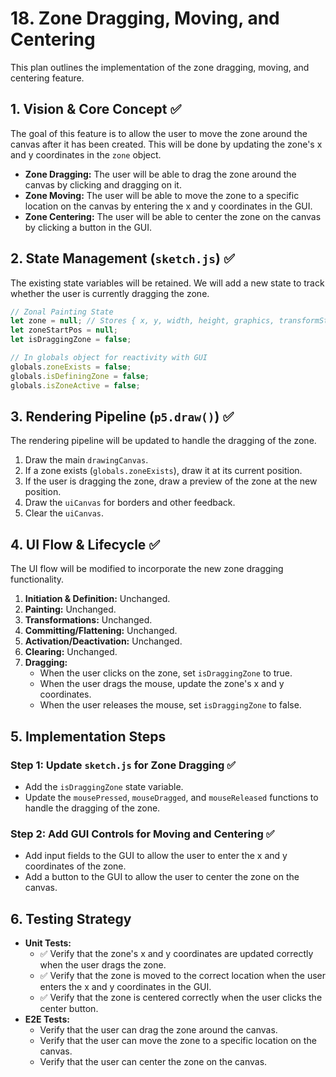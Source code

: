 # 18. Zone Dragging, Moving, and Centering

This plan outlines the implementation of the zone dragging, moving, and centering feature.

## 1. Vision & Core Concept ✅

The goal of this feature is to allow the user to move the zone around the canvas after it has been created. This will be done by updating the zone's x and y coordinates in the `zone` object.

*   **Zone Dragging:** The user will be able to drag the zone around the canvas by clicking and dragging on it.
*   **Zone Moving:** The user will be able to move the zone to a specific location on the canvas by entering the x and y coordinates in the GUI.
*   **Zone Centering:** The user will be able to center the zone on the canvas by clicking a button in the GUI.

## 2. State Management (`sketch.js`) ✅

The existing state variables will be retained. We will add a new state to track whether the user is currently dragging the zone.

```javascript
// Zonal Painting State
let zone = null; // Stores { x, y, width, height, graphics, transformState }
let zoneStartPos = null;
let isDraggingZone = false;

// In globals object for reactivity with GUI
globals.zoneExists = false;
globals.isDefiningZone = false;
globals.isZoneActive = false;
```

## 3. Rendering Pipeline (`p5.draw()`) ✅

The rendering pipeline will be updated to handle the dragging of the zone.

1.  Draw the main `drawingCanvas`.
2.  If a zone exists (`globals.zoneExists`), draw it at its current position.
3.  If the user is dragging the zone, draw a preview of the zone at the new position.
4.  Draw the `uiCanvas` for borders and other feedback.
5.  Clear the `uiCanvas`.

## 4. UI Flow & Lifecycle ✅

The UI flow will be modified to incorporate the new zone dragging functionality.

1.  **Initiation & Definition:** Unchanged.
2.  **Painting:** Unchanged.
3.  **Transformations:** Unchanged.
4.  **Committing/Flattening:** Unchanged.
5.  **Activation/Deactivation:** Unchanged.
6.  **Clearing:** Unchanged.
7.  **Dragging:**
    *   When the user clicks on the zone, set `isDraggingZone` to true.
    *   When the user drags the mouse, update the zone's x and y coordinates.
    *   When the user releases the mouse, set `isDraggingZone` to false.

## 5. Implementation Steps

### Step 1: Update `sketch.js` for Zone Dragging ✅

*   Add the `isDraggingZone` state variable.
*   Update the `mousePressed`, `mouseDragged`, and `mouseReleased` functions to handle the dragging of the zone.

### Step 2: Add GUI Controls for Moving and Centering ✅

*   Add input fields to the GUI to allow the user to enter the x and y coordinates of the zone.
*   Add a button to the GUI to allow the user to center the zone on the canvas.

## 6. Testing Strategy

*   **Unit Tests:**
    *   ✅ Verify that the zone's x and y coordinates are updated correctly when the user drags the zone.
    *   ✅ Verify that the zone is moved to the correct location when the user enters the x and y coordinates in the GUI.
    *   ✅ Verify that the zone is centered correctly when the user clicks the center button.
*   **E2E Tests:**
    *   Verify that the user can drag the zone around the canvas.
    *   Verify that the user can move the zone to a specific location on the canvas.
    *   Verify that the user can center the zone on the canvas.